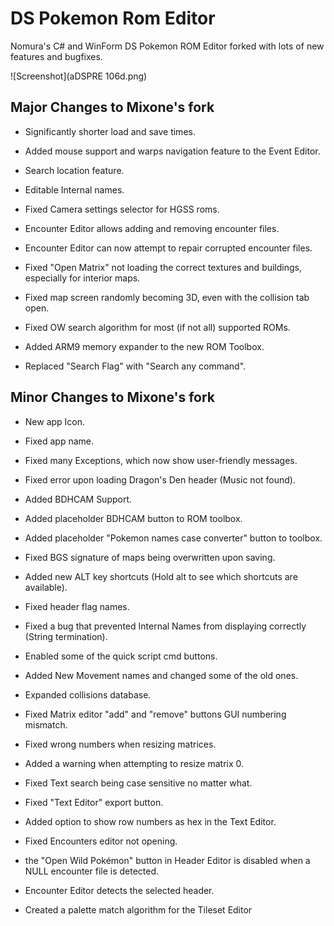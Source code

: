 # DS Pokemon Rom Editor

Nomura's C# and WinForm DS Pokemon ROM Editor forked with lots of new features and bugfixes.

![Screenshot](aDSPRE 106d.png)

## Major Changes to Mixone's fork
- Significantly shorter load and save times.
- Added mouse support and warps navigation feature to the Event Editor.
- Search location feature.
- Editable Internal names.
- Fixed Camera settings selector for HGSS roms.

- Encounter Editor allows adding and removing encounter files.
- Encounter Editor can now attempt to repair corrupted encounter files.

- Fixed "Open Matrix" not loading the correct textures and buildings, especially for interior maps.
- Fixed map screen randomly becoming 3D, even with the collision tab open.
- Fixed OW search algorithm for most (if not all) supported ROMs.
- Added ARM9 memory expander to the new ROM Toolbox.
- Replaced "Search Flag" with "Search any command".


## Minor Changes to Mixone's fork

- New app Icon.
- Fixed app name.
- Fixed many Exceptions, which now show user-friendly messages.
- Fixed error upon loading Dragon's Den header (Music not found).

- Added BDHCAM Support.
- Added placeholder BDHCAM button to ROM toolbox.
- Added placeholder "Pokemon names case converter" button to toolbox.

- Fixed BGS signature of maps being overwritten upon saving.
- Added new ALT key shortcuts (Hold alt to see which shortcuts are available).

- Fixed header flag names.
- Fixed a bug that prevented Internal Names from displaying correctly (String termination).

- Enabled some of the quick script cmd buttons.
- Added New Movement names and changed some of the old ones.
- Expanded collisions database.

- Fixed Matrix editor "add" and "remove" buttons GUI numbering mismatch.
- Fixed wrong numbers when resizing matrices.
- Added a warning when attempting to resize matrix 0.

- Fixed Text search being case sensitive no matter what.
- Fixed "Text Editor" export button.
- Added option to show row numbers as hex in the Text Editor.

- Fixed Encounters editor not opening.
- the "Open Wild Pokémon" button in Header Editor is disabled when a NULL encounter file is detected.
- Encounter Editor detects the selected header.

- Created a palette match algorithm for the Tileset Editor
